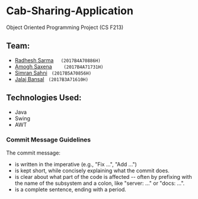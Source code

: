 # Cab-Sharing-Application



Object Oriented Programming Project (CS F213)<br>


## Team:
* [Radhesh Sarma](https://github.com/Radhesh-Sarma) &nbsp;&nbsp;&nbsp; `(2017B4A70886H)`
* [Amogh Saxena](https://github.com/amogh-saxena) &nbsp;&nbsp;&nbsp;&nbsp;&nbsp;&nbsp;  `(2017B4A71731H)`
* [Simran Sahni](https://github.com/simrani16)&nbsp;&nbsp; `(2017B5A70856H)`
* [Jalaj Bansal]() &nbsp;&nbsp;`(2017B3A71610H)`

## Technologies Used:
* Java
* Swing
* AWT


### Commit Message Guidelines

The commit message:

- is written in the imperative (e.g., "Fix ...", "Add ...")
- is kept short, while concisely explaining what the commit does.
- is clear about what part of the code is affected -- often by prefixing with the name of the subsystem and a colon, like "server: ..." or "docs: ...".
- is a complete sentence, ending with a period.

